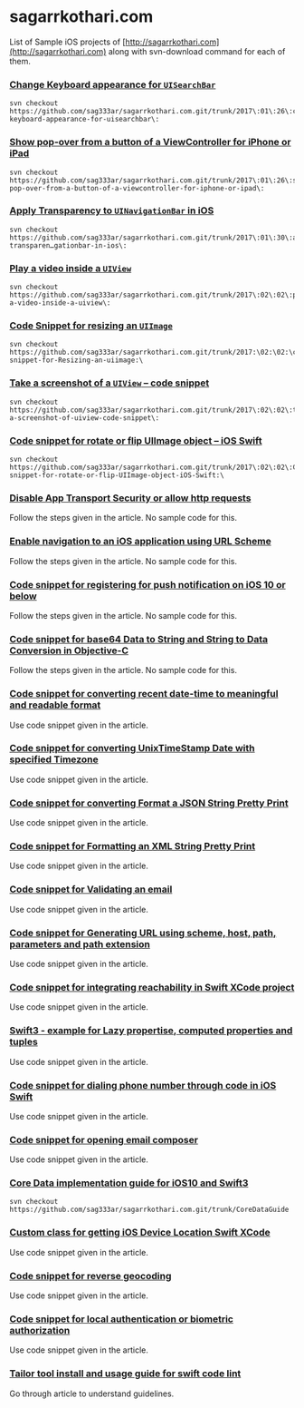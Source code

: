 # sagarrkothari.com

List of Sample iOS projects of [http://sagarrkothari.com](http://sagarrkothari.com) along with svn-download command for each of them.

### [Change Keyboard appearance for `UISearchBar`](http://sagarrkothari.com/2017/01/26/change-keyboard-appearance-for-uisearchbar/)

```
svn checkout https://github.com/sag333ar/sagarrkothari.com.git/trunk/2017\:01\:26\:change-keyboard-appearance-for-uisearchbar\:
```

### [Show pop-over from a button of a ViewController for iPhone or iPad](http://sagarrkothari.com/2017/01/26/show-pop-over-from-a-button-of-a-viewcontroller-for-iphone-or-ipad/)

```
svn checkout https://github.com/sag333ar/sagarrkothari.com.git/trunk/2017\:01\:26\:show-pop-over-from-a-button-of-a-viewcontroller-for-iphone-or-ipad\:
```

### [Apply Transparency to `UINavigationBar` in iOS](http://sagarrkothari.com/2017/01/30/apply-transparency-to-uinavigationbar-in-ios/)

```
svn checkout https://github.com/sag333ar/sagarrkothari.com.git/trunk/2017\:01\:30\:apply-transparen…gationbar-in-ios\:
```

### [Play a video inside a `UIView`](http://sagarrkothari.com/2017/02/02/play-a-video-inside-a-uiview/)

```
svn checkout https://github.com/sag333ar/sagarrkothari.com.git/trunk/2017\:02\:02\:play-a-video-inside-a-uiview\:
```

### [Code Snippet for resizing an `UIImage`](http://sagarrkothari.com/2017/02/02/code-snippet-for-resizing-an-uiimage/)

```
svn checkout https://github.com/sag333ar/sagarrkothari.com.git/trunk/2017:\02:\02:\code-snippet-for-Resizing-an-uiimage:\
```

### [Take a screenshot of a `UIView` – code snippet](http://sagarrkothari.com/2017/02/02/take-a-screenshot-of-a-uiview-code-snippet/)

```
svn checkout https://github.com/sag333ar/sagarrkothari.com.git/trunk/2017\:02\:02\:take-a-screenshot-of-uiview-code-snippet\:
```

### [Code snippet for rotate or flip UIImage object – iOS Swift](sagarrkothari.com/2017/02/02/code-snippet-for-rotate-or-flip-uiimage-object-ios-swift/)

```
svn checkout https://github.com/sag333ar/sagarrkothari.com.git/trunk/2017\:02\:02\:Code-snippet-for-rotate-or-flip-UIImage-object-iOS-Swift:\
```

### [Disable App Transport Security or allow http requests](http://sagarrkothari.com/2017/02/02/disable-app-transport-security-or-allow-http-requests/)

Follow the steps given in the article. No sample code for this.

### [Enable navigation to an iOS application using URL Scheme](sagarrkothari.com/2017/02/07/enable-navigation-to-an-ios-application-using-url-scheme/)

Follow the steps given in the article. No sample code for this.

### [Code snippet for registering for push notification on iOS 10 or below](http://sagarrkothari.com/2017/02/07/code-snippet-for-registering-for-push-notification-on-ios-10-or-below/)

Follow the steps given in the article. No sample code for this.

### [Code snippet for base64 Data to String and String to Data Conversion in Objective-C](http://sagarrkothari.com/2017/02/07/code-snippet-for-base64-data-to-string-and-string-to-data-conversion-in-objective-c/)

Follow the steps given in the article. No sample code for this.

### [Code snippet for converting recent date-time to meaningful and readable format](http://sagarrkothari.com/2017/02/07/code-snippet-for-converting-recent-date-time-to-meaningful-and-readable-format/)

Use code snippet given in the article.

### [Code snippet for converting UnixTimeStamp Date with specified Timezone](http://sagarrkothari.com/2017/02/08/code-snippet-for-converting-unixtimestamp-date-with-specified-timezone/)

Use code snippet given in the article.

### [Code snippet for converting Format a JSON String Pretty Print](http://sagarrkothari.com/2017/02/08/code-snippet-for-formating-a-json-string-pretty-print/)

Use code snippet given in the article.

### [Code snippet for Formatting an XML String Pretty Print](http://sagarrkothari.com/2017/02/08/code-snippet-for-formatting-an-xml-string-pretty-print/)

Use code snippet given in the article.

### [Code snippet for Validating an email](http://sagarrkothari.com/2017/02/08/code-snippet-for-validating-an-email/)

Use code snippet given in the article.

### [Code snippet for Generating URL using scheme, host, path, parameters and path extension](http://sagarrkothari.com/2017/02/08/77/)

Use code snippet given in the article.

### [Code snippet for integrating reachability in Swift XCode project](http://sagarrkothari.com/2017/02/08/code-snippet-for-integrating-reachability-in-swift-xcode-project/)

Use code snippet given in the article.

### [Swift3 - example for Lazy propertise, computed properties and tuples](http://sagarrkothari.com/2017/02/08/swift3-example-for-lazy-properties-computed-properties-and-tuples/)

Use code snippet given in the article.

### [Code snippet for dialing phone number through code in iOS Swift](http://sagarrkothari.com/2017/02/08/code-snippet-for-dialing-phone-number-through-code-in-ios-swift/)

Use code snippet given in the article.

### [Code snippet for opening email composer](http://sagarrkothari.com/2017/02/08/code-snippet-for-opening-email-composer/)

Use code snippet given in the article.

### [Core Data implementation guide for iOS10 and Swift3](http://sagarrkothari.com/2017/02/08/core-data-implementation-guide-for-ios10-and-swift3/)

```
svn checkout https://github.com/sag333ar/sagarrkothari.com.git/trunk/CoreDataGuide
```

### [Custom class for getting iOS Device Location Swift XCode](http://sagarrkothari.com/2017/02/08/custom-class-for-getting-ios-device-location-swift-xcode/)

Use code snippet given in the article.

### [Code snippet for reverse geocoding](http://sagarrkothari.com/2017/02/20/code-snippet-for-reverse-geo-coding-in-ios/)

Use code snippet given in the article.

### [Code snippet for local authentication or biometric authorization](http://sagarrkothari.com/2017/02/20/code-snippet-for-local-authentication-or-bio-metric-authorization/)

Use code snippet given in the article.

### [Tailor tool install and usage guide for swift code lint]()

Go through article to understand guidelines.